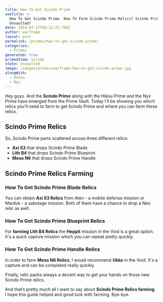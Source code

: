 ```yaml
---
title: How To Get Scindo Prime
seoTitle: >-
  How To Get Scindo Prime. How To Farm Scindo Prime Relics? Scindo Prime
  Unvaulted!
date: 2019-07-17T09:12:23.746Z
author: warframe
layout: post
permalink: /primes/how-to-get-scindo-prime/
categories:
  - Primes
generated: true
primedItem: Scindo
state: unvaulted
image: /images/primes/warframe-how-to-get-scindo-prime.jpg
alongWith:
  - Hikou
  - Nyx
---
```

<p>Hey guys. And the <strong>Scindo Prime</strong> along with the Hikou Prime and the Nyx Prime have emerged from the Prime Vault. Today I'll be showing you which relics you'll need to farm to get Scindo Prime and where you can farm these relics. </p><!--more--><h2>Scindo Prime Relics</h2><p>So, Scindo Prime parts scattered across three different relics:</p><ul><li><b>Axi S3</b> that drops Scindo Prime Blade</li><li><b>Lith B4</b> that drops Scindo Prime Blueprint</li><li><b>Meso N6</b> that drops Scindo Prime Handle</li></ul><h2>Scindo Prime Relics Farming</h2><h3>How To Get Scindo Prime Blade Relics</h3><p>You can obtain <b>Axi S3 Relics</b> from Aten - a mobile defense mission or Marduk - a sabotage mission. Both of them have a chance to drop a Neo relic as well.</p><h3>How To Get Scindo Prime Blueprint Relics</h3><p>For <strong>farming Lith B4 Relics</strong> the <b>Heppit</b> mission in the Void is a great option. It's a quick capture mission which you can repeat pretty quickly.</p><h3>How To Get Scindo Prime Handle Relics</h3><p>In order to farm <b>Meso N6 Relics</b>, I would recommend <b>Ukko</b> in the Void. It's a capture and can be completed really quickly.</p><p>Finally, relic packs always a decent way to get your hands on those new Scindo Prime relics.</p><p>And that’s pretty much all I want to say about <strong>Scindo Prime Relics farming</strong>. I hope this guide helped and good luck with farming. Bye-bye.</p>
